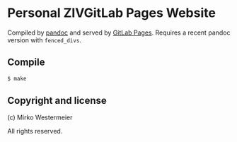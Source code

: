 # Personal ZIVGitLab Pages Website

Compiled by [pandoc][pd] and served by [GitLab Pages][glp]. Requires a recent pandoc version with `fenced_divs`.

## Compile

```bash
$ make
```

## Copyright and license

(c) Mirko Westermeier

All rights reserved.

[pd]: https://pandoc.org/
[glp]: https://about.gitlab.com/product/pages/
